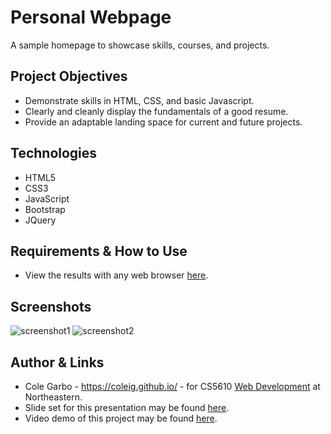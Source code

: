 # Personal Webpage
A sample homepage to showcase skills, courses, and projects.

## Project Objectives
* Demonstrate skills in HTML, CSS, and basic Javascript.
* Clearly and cleanly display the fundamentals of a good resume.
* Provide an adaptable landing space for current and future projects.

## Technologies
* HTML5
* CSS3
* JavaScript
* Bootstrap
* JQuery

## Requirements & How to Use
* View the results with any web browser [here](https://coleig.github.io/).

## Screenshots
![screenshot1](https://github.com/coleig/coleig.github.io/blob/master/images/ScreenShot1.png)
![screenshot2](https://github.com/coleig/coleig.github.io/blob/master/images/ScreenShot2.png)

## Author & Links
* Cole Garbo - https://coleig.github.io/ - for CS5610 [Web Development](http://johnguerra.co/classes/webDevelopment_spring_2019/) at Northeastern.
* Slide set for this presentation may be found [here](https://docs.google.com/presentation/d/e/2PACX-1vQdiv8Vx_zmZ068isV_YGZDG7iV6OE04QNkonvoARkahAfcjYX-oLUOQQZZlqUlS1vtu2cpfSM76vXn/pub?start=false&loop=false&delayms=60000).
* Video demo of this project may be found [here](https://youtu.be/SpHwcPkJSOo).

